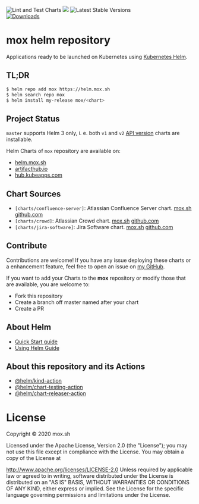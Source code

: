 ![Lint and Test Charts](https://github.com/javimox/helm-charts/workflows/Lint%20and%20Test%20Charts/badge.svg) [![](https://github.com/javimox/helm-charts/workflows/Release%20Charts/badge.svg?branch=master)](https://github.com/javimox/helm-charts/actions) ![Latest Stable Versions](https://github.com/javimox/helm-charts/workflows/Latest%20Stable%20Versions/badge.svg)  
[![Downloads](https://img.shields.io/github/downloads/javimox/helm-charts/total?color=blue&label=Downloads&style=plastic)](https://github.com/javimox/helm-charts/releases/)

# mox helm repository

Applications ready to be launched on Kubernetes using [Kubernetes Helm](https://github.com/helm/helm).

## TL;DR

```bash
$ helm repo add mox https://helm.mox.sh
$ helm search repo mox
$ helm install my-release mox/<chart>
```

## Project Status

`master` supports Helm 3 only, i. e. both `v1` and `v2` [API version](https://helm.sh/docs/topics/charts/#the-apiversion-field) charts are installable.

Helm Charts of `mox` repository are available on:
 * [helm.mox.sh](https://helm.mox.sh)
 * [artifacthub.io](https://artifacthub.io/packages/search?repo=mox)
 * [hub.kubeapps.com](https://hub.kubeapps.com/charts/mox)

## Chart Sources

* `[charts/confluence-server]`: Atlassian Confluence Server chart. [mox.sh](https://mox.sh/helm/charts/confluence-server/) [github.com](https://github.com/javimox/helm-charts/tree/master/charts/confluence-server)
* `[charts/crowd]`: Atlassian Crowd chart. [mox.sh](https://mox.sh/helm/charts/crowd/) [github.com](https://github.com/javimox/helm-charts/tree/master/charts/crowd)
* `[charts/jira-software]`: Jira Software chart. [mox.sh](https://mox.sh/helm/charts/jira-software/) [github.com](https://github.com/javimox/helm-charts/tree/master/charts/jira-software)

## Contribute

Contributions are welcome! If you have any issue deploying these charts or a enhancement feature, feel free to open an issue on [my GitHub](https://github.com/javimox/helm-charts/tree/master).

If you want to add your Charts to the **mox** repository or modify those that are available, you are welcome to:

* Fork this repository
* Create a branch off master named after your chart
* Create a PR

## About Helm

* [Quick Start guide](https://helm.sh/docs/intro/quickstart/)
* [Using Helm Guide](https://helm.sh/docs/intro/using_helm/)

## About this repository and its Actions

* [@helm/kind-action](https://github.com/helm/kind-action)
* [@helm/chart-testing-action](https://github.com/helm/chart-testing-action)
* [@helm/chart-releaser-action](https://github.com/helm/chart-releaser-action)

# License
Copyright © 2020 mox.sh

Licensed under the Apache License, Version 2.0 (the "License"); you may not use this file except in compliance with the License. You may obtain a copy of the License at

http://www.apache.org/licenses/LICENSE-2.0
Unless required by applicable law or agreed to in writing, software distributed under the License is distributed on an "AS IS" BASIS, WITHOUT WARRANTIES OR CONDITIONS OF ANY KIND, either express or implied. See the License for the specific language governing permissions and limitations under the License.
